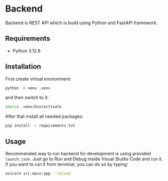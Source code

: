 # Backend

Backend is REST API which is build using Python and FastAPI framework.

## Requirements
- Python 3.12.8

## Installation

First create virtual environment:

```bash
python -m venv .venv
```

and then switch to it:
```bash
source .venv/bin/activate
```

After that install all needed packages:
```bash
pip install -r requirements.txt
```

## Usage

Recommended way to run backend for development is using provided `launch.json`. Just go to Run and Debug inside Visual Studio Code and run it. If you want to run it from terminal, you can do so by typing:
```bash
uvicorn src.main:app --reload
```